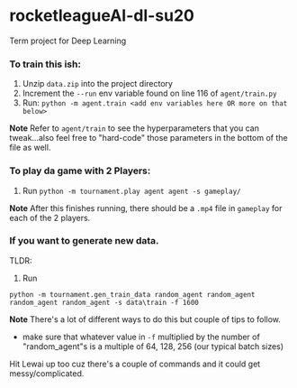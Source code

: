 # rocketleagueAI-dl-su20
Term project for Deep Learning


### To train this ish:

1. Unzip `data.zip` into the project directory
2. Increment the `--run` env variable found on line 116 of `agent/train.py`
2. Run: `python -m agent.train <add env variables here OR more on that below>`

**Note** Refer to `agent/train` to see the hyperparameters that you can tweak...also feel free to "hard-code" those parameters in the bottom of the file as well. 


### To play da game with 2 Players:

1. Run `python -m tournament.play agent agent -s gameplay/`

**Note** After this finishes running, there should be a `.mp4` file in `gameplay` for each of the 2 players.


### If you want to generate new data.

TLDR:

1. Run 
```
python -m tournament.gen_train_data random_agent random_agent random_agent random_agent -s data\train -f 1600
```

**Note** There's a lot of different ways to do this but couple of tips to follow.
- make sure that whatever value in `-f` multiplied by the number of "random_agent"s is a multiple of 64, 128, 256 (our typical batch sizes) 

Hit Lewai up too cuz there's a couple of commands and it could get messy/complicated.